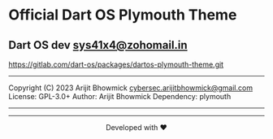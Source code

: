 # Official Dart OS Plymouth Theme
Dart OS dev <sys41x4@zohomail.in>
---
https://gitlab.com/dart-os/packages/dartos-plymouth-theme.git

---

Copyright (C) 2023 Arijit Bhowmick <cybersec.arijitbhowmick@gmail.com>
License: GPL-3.0+
Author: Arijit Bhowmick
Dependency: plymouth

---

<hr>
<p align="center">
Developed with ❤️
</p>
